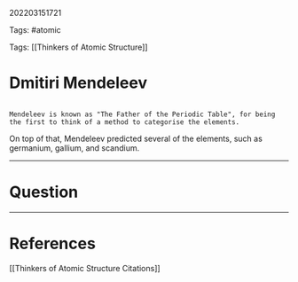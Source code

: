202203151721

Tags: #atomic

Tags: [[Thinkers of Atomic Structure]]

# Dmitiri Mendeleev
```ad-tldr

Mendeleev is known as "The Father of the Periodic Table", for being the first to think of a method to categorise the elements.

```
On top of that, Mendeleev predicted several of the elements, such as germanium, gallium, and scandium.

---
# Question


---
# References
[[Thinkers of Atomic Structure Citations]]